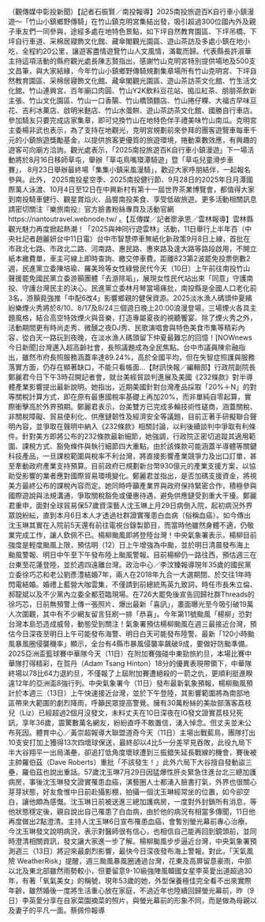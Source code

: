 （觀傳媒中彰投新聞）【記者石振賢／南投報導】2025南投旅遊百K自行車小鎮漫遊～「竹山小鎮鄉野傳騎」在竹山鎮克明宮集結出發，吸引超過300位國內外及親子車友們一同參與，途經多處在地特色景點，如下坪自然教育園區、下坪吊橋、下坪自行車道、采棉居寢飾文化館、藏傘閣觀光園區、遊山茶訪及多處小鎮在地小吃，全程約20公里，讓遊客盡情遊覽竹山人文風情，滿載而歸。代表縣長許淑華主持這項活動的縣府觀光處長陳志賢指出，感謝竹山克明宮特別提供場地及500支文昌筆，與大家結緣，今年竹山小鎮鄉野傳騎規劃集章場所有竹山克明宮、下坪自然教育園區、采棉居寢飾文化館、藏傘閣觀光園區、遊山茶訪茶文化館、竹生活文化館、竹山連興宮、百年廟口肉圓、竹山Y2K飲料豆花站、搗瓜紅茶、朋朋茶飲新主張、竹山文化園區、竹山一口香腸、竹山橋頭麵店、竹山捲仔粿、大福古早味豆花、吉利冰菓店、啟明米麩店、竹山水蛋餅、遊山茶訪茶文化館、國勝自行車店。參加騎友只要完成店家集章，即可兌換竹山在地特色伴手禮美味竹山南瓜。克明宮主委楊非武也表示，為了支持在地觀光，克明宮規劃前來參拜的團客遊覽車每車千元的小鎮旅遊獎勵基金，以提供旅客更優質的旅遊環境，捲動乘數效應，有興趣的遊客可向廟方洽詢。觀光處表示，「2025南投旅遊百K自行車小鎮漫遊」下一場活動將於8月16日移師草屯，舉辦「草屯鳥嘴環潭騎遊」暨「草屯兒童滑步車賽」， 8月23日舉辦最終場「集集小鎮采風漫騎」，歡迎大家呼朋結伴，一起報名參與。此外， 2025南投星空季、2025南投健行節、9月28日的2025年日月潭國際萬人泳渡、10月4日至12日在中興新村有第十一屆世界茶業博覽會，都值得大家到南投騎車健行、觀星賞焰火、品嘗南投美食、享受低碳旅遊。更多活動相關訊息請密切關注『樂旅南投』官方臉書粉絲專頁及活動官網https://nantoutravel.webnode.tw/ 。【互傳媒／記者廖承恩／雲林報導】雲林縣觀光魅力再度掀起熱潮！「2025與神同行遊雲林」活動，11日舉行上半年百（中央社記者趙麗妍台中11日電）台中市智慧停車無紙化新政策9月8日上線，首批在市政北七路、市政北二路、河南路、惠民路、惠來路及逢大路等路段啟用，不開立紙本繳費單，車主可線上即時查詢、繳交停車費。距離823第2波罷免投票倒數2週，民進黨立委陳培瑜、羅美玲等女性綠營民代今天（10日）上午前往南投竹山聲援罷免國民黨立委游顥團體「去游除垢」，展現女性民代站出來「同意」守護南投、守護台灣民主的決心。民進黨立委林月琴當場痛批，南投縣是全國人口老化前3名，游顥竟強推「中配6改4」影響鄉親的健保資源。2025淡水漁人碼頭仲夏繽紛樂煙火秀將於8/10、8/17及8/24三個週日晚上20:00浪漫登場，三場煙火各具主題風格，結合高空特效煙火與音樂，打造專屬夏夜的視聽饗宴。除了煙火秀之外，活動期間更有時尚走秀、微醺之夜DJ秀、民歌演唱會與特色美食市集等精彩內容，從白天一路玩到夜晚，在淡水漁人碼頭留下仲夏最難忘的回憶！[NOWnews今日新聞]台灣邁入超高齡社會，長照議題成為全民焦點。台中市議員陳俞融指出，雖然市府長照服務涵蓋率達89.24%，高於全國平均，但在失智症照護與服務落實方面，仍存在顯著缺口，不能只看帳面...【財訊快報／編輯部】行政院副院長鄭麗君今日下午3時召開記者會，就台美經貿談判進展及美國《232條款》對半導體產業影響提出最新說明。她指出，近期美國針對台灣產品採取「20%＋N」的對等關稅計算方式，即在原有最惠國稅率基礎上再加20%，而非單純自零起算，實際衝擊高於外界預期。鄭麗君表示，台美雙方已完成多輪技術性磋商，涵蓋關稅、非關稅障礙、貿易便利化、供應鏈韌性及經濟安全等議題，目前正著手研擬聯合聲明內容，並爭取在聲明中納入《232條款》相關討論，以利後續談判中爭取有利條件。針對美方即將公布的232條款最新細節，她強調，行政院正密切追蹤其適用範圍、課稅方式、豁免條件與執行細節四大重點。由於該條款可能涵蓋半導體等關鍵科技產品，一旦課稅範圍與稅率不利台灣，將直接影響產業競爭力及出口訂單，甚至牽動政府產業支持預算。目前政府已規劃新台幣930億元的產業支援方案，以協助受影響的業者應對國際貿易環境變化。鄭麗君並指出，是否加碼支援資金，將視美方最終公布的課稅內容而定。她同時呼籲產業界與政府保持緊密合作，積極參與國際遊說與法規溝通，爭取關稅豁免或優惠待遇，避免供應鏈受到重大干擾。鄭麗君重申，面對全球貿易保57歲資深藝人沈玉琳上月29日病倒入院，起初病況外界眾說紛紜，直到本月6日本人才透過社群證實罹患白血病（俗稱血癌）。如今傳出沈玉琳其實在入院前5天還有前往電視台錄製節目，而當時他雖然身體不適，仍敬業完成工作，讓人欽佩不已。楊柳颱風即將登陸台灣！中央氣象署表示，楊柳目前強度是輕度颱風上限，預估明（12）日上午增強為中颱，並於明日清晨發布海上颱風警報、明日中午至下午發布陸上颱風警報。目前楊柳仍一路往西，預估週三在台東至花蓮登陸，並於週四遠離台灣。政治中心／李汶臻報導現年35歲的國民黨立委徐巧芯和老公劉彥澧結婚7年，兩人在2018年九合一大選期間、於交往1年時閃電結婚。婚禮上藍營大咖雲集，不僅請到前總統馬英九致詞，時任市長朱立倫、郝龍斌以及不少黨內立委全都蒞臨現場。在726大罷免後宣告回歸社群Threads的徐巧芯，日前無預警上傳一張照片、爆出最新「喜訊」，畫面曝光至今吸引破19萬人次圍觀，其中有不少網友留言狂刷一排「恭喜」。今年第11號颱風「楊柳」恐對台灣本島恐造成威脅，動態受到關注！氣象署預估楊柳颱風在週三最接近台灣，預估今日深夜至明日上午可能發布海警、明日白天可能發布陸警。最新「120小時颱風暴風圈侵襲機率」顯示，全台有4縣市暴風侵襲率飆破9成，要做好防颱準備。2025亞洲盃籃球賽中華隊今天（11日）在附加賽強碰中東勁旅約旦，本場比賽中華隊打得精彩，在賀丹（Adam Tsang Hinton）18分的優異表現帶領下，中華隊終場以78比64力退約旦，不僅報了上屆附加賽遭絕殺的一箭之仇，更順利挺進睽違12年的亞洲盃8強行列。中央氣象署今（11日）發布最新氣象預報，楊柳颱風預計於本週三（13日）上午快速接近台灣，並於下午登陸，其影響範圍將為南部地區帶來大範圍的劇烈降雨，呼籲民眾提高警覺。擁有30萬粉絲的美妝部落客荔枝兒（Liz）已經超過2個月沒發文，未料丈夫在10日深夜在IG發文證實荔枝兒死訊，享年36歲，震驚數萬名網友，紛紛直呼不敢置信，湧入悼念。但丈夫並未公布死因。體育中心／黃崇超報導大聯盟道奇今天（11日）主場出戰藍鳥，團隊打出10支安打加上獲得13次四壞球保送，最終卻以4比5一分差罕見吞敗，此役九局下半大谷翔平一出局滿壘，卻追打低角度壞球遭到三振錯失延長戰線的機會，賽後被主帥羅伯茲（Dave Roberts）重批「不該發生！」此外六局下大谷擅自發動盜三壘，羅伯茲也說出重話。57歲沈玉琳7月29日因猛爆性肝炎緊急住進台北三總加護病房，事後沈玉琳發文證實罹患血癌，演藝圈人士都湧入臉書打氣，外界也很關心芽芽狀態，好友詹惟中日前赴攝影棚，拍攝一個沈玉琳經常坐的位置，如今卻空白，讓他頗為感慨。沈玉琳日前被送進三總加護病房，一度對外封鎖所有消息，等他狀態穩定後，親自說出自己罹患了白血病，由於他的病況有相當多傳聞，11日他再度做出2點澄清。主持人沈玉琳6日宣布罹患血癌，會暫別螢光幕前專心治療。今沈玉琳發文說明病況，表示對醫師很有信心，也相信自己能再回到鏡頭前，並同時澄清相關資訊，發文讓大家進一步了解。楊柳颱風步步逼近台灣，中央氣象署預測週三（13日）將迎來最劇烈影響，最快今日深夜發布海上警報。對此，「天氣風險 WeatherRisk」提醒，週三颱風暴風圈通過台灣，花東及高屏留意豪雨，中部以北及東北部雖然雨勢較小，但要留意9-10級強陣風韓國女星李英愛出道超過30年，有著「氧氣美女」的稱號，現年53歲的她，外型保養極佳完全看不出來實際年齡，雖然婚後一度將生活重心放在家庭，不過近年也陸續回歸螢光幕前，昨（9日）李英愛分享在自家菜園摘菜的照片，與螢光幕前的形象不同，而是做為母親以及妻子的平凡一面。蔡佩伶報導